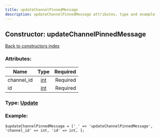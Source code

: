 ```yaml
---
title: updateChannelPinnedMessage
description: updateChannelPinnedMessage attributes, type and example
---
```

## Constructor: updateChannelPinnedMessage  
[Back to constructors index](index.md)



### Attributes:

| Name     |    Type       | Required |
|----------|:-------------:|---------:|
|channel\_id|[int](../types/int.md) | Required|
|id|[int](../types/int.md) | Required|



### Type: [Update](../types/Update.md)


### Example:

```
$updateChannelPinnedMessage = ['_' => 'updateChannelPinnedMessage', 'channel_id' => int, 'id' => int, ];
```